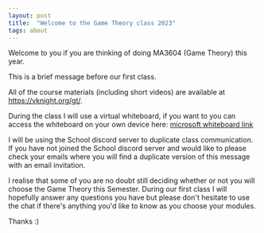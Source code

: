 ```yaml
---
layout: post
title:  "Welcome to the Game Theory class 2023"
tags: about
---
```


Welcome to you if you are thinking of doing MA3604 (Game Theory) this year.

This is a brief message before our first class.

All of the course materials (including short videos) are available at
https://vknight.org/gt/.

During the class I will use a virtual whiteboard, if you want to you can
access the whiteboard on your own device here: [microsoft whiteboard link](https://cf-my.sharepoint.com/:wb:/g/personal/knightva_cardiff_ac_uk/ETDexlIXeMVAm5eiqkJ1rPYBdRvHll8io8U7WMlgx-KS0w?e=06TWE1)

I will be using the School discord server to duplicate class communication.
If you have not joined the School discord server and would like to please check
your emails where you will find a duplicate version of this message with an
email invitation.

I realise that some of you are no doubt still deciding whether or not you
will choose the Game Theory this Semester. During our first class 
I will hopefully answer any questions you have but please don't hesitate to
use the chat if there's anything you'd like to know as you choose your
modules.

Thanks :)
